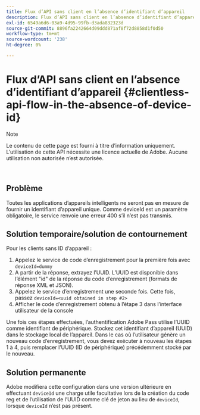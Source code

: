 ```yaml
---
title: Flux d’API sans client en l’absence d’identifiant d’appareil
description: Flux d’API sans client en l’absence d’identifiant d’appareil
exl-id: 6549a6d6-03a9-4d95-99fb-d3ada832323d
source-git-commit: 8896fa2242664d09ddd871af8f72d8858d1f0d50
workflow-type: tm+mt
source-wordcount: '238'
ht-degree: 0%

---
```


# Flux d’API sans client en l’absence d’identifiant d’appareil {#clientless-api-flow-in-the-absence-of-device-id}

>[!NOTE]
>
>Le contenu de cette page est fourni à titre d’information uniquement. L’utilisation de cette API nécessite une licence actuelle de Adobe. Aucune utilisation non autorisée n’est autorisée.

</br>


## Problème

Toutes les applications d’appareils intelligents ne seront pas en mesure de fournir un identifiant d’appareil unique.  Comme deviceId est un paramètre obligatoire, le service renvoie une erreur 400 s’il n’est pas transmis.


## Solution temporaire/solution de contournement

Pour les clients sans ID d’appareil :

1. Appelez le service de code d’enregistrement pour la première fois avec `deviceId=dummy`
1. A partir de la réponse, extrayez l’UUID. L’UUID est disponible dans l’élément &quot;id&quot; de la réponse du code d’enregistrement (formats de réponse XML et JSON).
1. Appelez le service d’enregistrement une seconde fois. Cette fois, passez `deviceId=<uuid obtained in step #2>`
1. Afficher le code d’enregistrement obtenu à l’étape 3 dans l’interface utilisateur de la console


Une fois ces étapes effectuées, l’authentification Adobe Pass utilise l’UUID comme identifiant de périphérique. Stockez cet identifiant d’appareil (UUID) dans le stockage local de l’appareil. Dans le cas où l’utilisateur génère un nouveau code d’enregistrement, vous devez exécuter à nouveau les étapes 1 à 4, puis remplacer l’UUID (ID de périphérique) précédemment stocké par le nouveau.



## Solution permanente

Adobe modifiera cette configuration dans une version ultérieure en effectuant `deviceId` une charge utile facultative lors de la création du code reg et de l’utilisation de l’UUID comme clé de jeton au lieu de `deviceId`, lorsque `deviceId` n’est pas présent.

<!--
## Related Information

- [Clientless API Reference](/help/authentication/rest-api-reference.md)
-->
